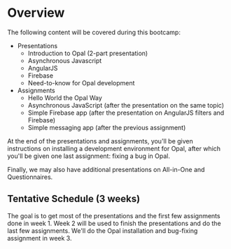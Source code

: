 # Overview

The following content will be covered during this bootcamp:
  - Presentations
    - Introduction to Opal (2-part presentation)
    - Asynchronous Javascript
    - AngularJS
    - Firebase
    - Need-to-know for Opal development
  - Assignments
    - Hello World the Opal Way
    - Asynchronous JavaScript (after the presentation on the same topic)
    - Simple Firebase app (after the presentation on AngularJS filters and Firebase)
    - Simple messaging app (after the previous assignment)
    
At the end of the presentations and assignments, you'll be given instructions on installing a development environment for Opal,
after which you'll be given one last assignment: fixing a bug in Opal.

Finally, we may also have additional presentations on All-in-One and Questionnaires.

## Tentative Schedule (3 weeks)

The goal is to get most of the presentations and the first few assignments done in week 1.
Week 2 will be used to finish the presentations and do the last few assignments.
We'll do the Opal installation and bug-fixing assignment in week 3.
